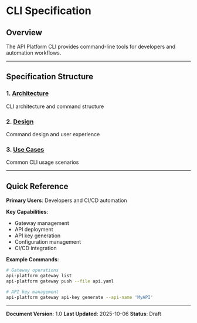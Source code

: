 # CLI Specification

## Overview

The API Platform CLI provides command-line tools for developers and automation workflows.

---

## Specification Structure

### 1. [Architecture](architecture/architecture.md)
CLI architecture and command structure

### 2. [Design](design/design.md)
Command design and user experience

### 3. [Use Cases](use-cases/use_cases.md)
Common CLI usage scenarios

---

## Quick Reference

**Primary Users**: Developers and CI/CD automation

**Key Capabilities**:
- Gateway management
- API deployment
- API key generation
- Configuration management
- CI/CD integration

**Example Commands**:
```bash
# Gateway operations
api-platform gateway list
api-platform gateway push --file api.yaml

# API key management
api-platform gateway api-key generate --api-name 'MyAPI'
```

---

**Document Version**: 1.0
**Last Updated**: 2025-10-06
**Status**: Draft
